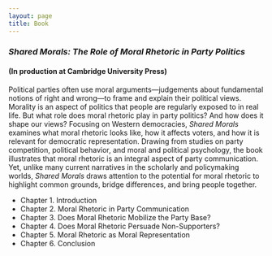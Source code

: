 ```yaml
---
layout: page
title: Book
---
```


### _Shared Morals: The Role of Moral Rhetoric in Party Politics_ 
#### (In production at Cambridge University Press)

Political parties often use moral arguments—judgements about fundamental notions of right and wrong—to frame and explain their political views. Morality is an aspect of politics that people are regularly exposed to in real life. But what role does moral rhetoric play in party politics? And how does it shape our views? Focusing on Western democracies, _Shared Morals_ examines what moral rhetoric looks like, how it affects voters, and how it is relevant for democratic representation. Drawing from studies on party competition, political behavior, and moral and political psychology, the book illustrates that moral rhetoric is an integral aspect of party communication. Yet, unlike many current narratives in the scholarly and policymaking worlds, _Shared Morals_ draws attention to the potential for moral rhetoric to highlight common grounds, bridge differences, and bring people together.

- Chapter 1. Introduction
- Chapter 2. Moral Rhetoric in Party Communication
- Chapter 3. Does Moral Rhetoric Mobilize the Party Base?
- Chapter 4. Does Moral Rhetoric Persuade Non-Supporters?
- Chapter 5. Moral Rhetoric as Moral Representation
- Chapter 6. Conclusion
